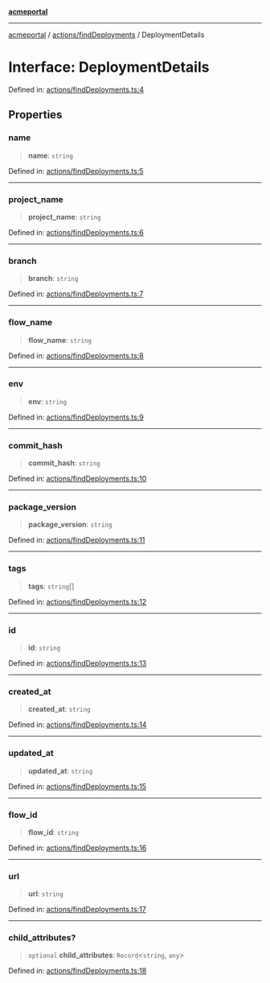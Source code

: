 [**acmeportal**](../../../README.md)

***

[acmeportal](../../../README.md) / [actions/findDeployments](../README.md) / DeploymentDetails

# Interface: DeploymentDetails

Defined in: [actions/findDeployments.ts:4](https://github.com/blackwhitehere/acme-portal/blob/main/src/actions/findDeployments.ts#L4)

## Properties

### name

> **name**: `string`

Defined in: [actions/findDeployments.ts:5](https://github.com/blackwhitehere/acme-portal/blob/main/src/actions/findDeployments.ts#L5)

***

### project\_name

> **project\_name**: `string`

Defined in: [actions/findDeployments.ts:6](https://github.com/blackwhitehere/acme-portal/blob/main/src/actions/findDeployments.ts#L6)

***

### branch

> **branch**: `string`

Defined in: [actions/findDeployments.ts:7](https://github.com/blackwhitehere/acme-portal/blob/main/src/actions/findDeployments.ts#L7)

***

### flow\_name

> **flow\_name**: `string`

Defined in: [actions/findDeployments.ts:8](https://github.com/blackwhitehere/acme-portal/blob/main/src/actions/findDeployments.ts#L8)

***

### env

> **env**: `string`

Defined in: [actions/findDeployments.ts:9](https://github.com/blackwhitehere/acme-portal/blob/main/src/actions/findDeployments.ts#L9)

***

### commit\_hash

> **commit\_hash**: `string`

Defined in: [actions/findDeployments.ts:10](https://github.com/blackwhitehere/acme-portal/blob/main/src/actions/findDeployments.ts#L10)

***

### package\_version

> **package\_version**: `string`

Defined in: [actions/findDeployments.ts:11](https://github.com/blackwhitehere/acme-portal/blob/main/src/actions/findDeployments.ts#L11)

***

### tags

> **tags**: `string`[]

Defined in: [actions/findDeployments.ts:12](https://github.com/blackwhitehere/acme-portal/blob/main/src/actions/findDeployments.ts#L12)

***

### id

> **id**: `string`

Defined in: [actions/findDeployments.ts:13](https://github.com/blackwhitehere/acme-portal/blob/main/src/actions/findDeployments.ts#L13)

***

### created\_at

> **created\_at**: `string`

Defined in: [actions/findDeployments.ts:14](https://github.com/blackwhitehere/acme-portal/blob/main/src/actions/findDeployments.ts#L14)

***

### updated\_at

> **updated\_at**: `string`

Defined in: [actions/findDeployments.ts:15](https://github.com/blackwhitehere/acme-portal/blob/main/src/actions/findDeployments.ts#L15)

***

### flow\_id

> **flow\_id**: `string`

Defined in: [actions/findDeployments.ts:16](https://github.com/blackwhitehere/acme-portal/blob/main/src/actions/findDeployments.ts#L16)

***

### url

> **url**: `string`

Defined in: [actions/findDeployments.ts:17](https://github.com/blackwhitehere/acme-portal/blob/main/src/actions/findDeployments.ts#L17)

***

### child\_attributes?

> `optional` **child\_attributes**: `Record`\<`string`, `any`\>

Defined in: [actions/findDeployments.ts:18](https://github.com/blackwhitehere/acme-portal/blob/main/src/actions/findDeployments.ts#L18)
